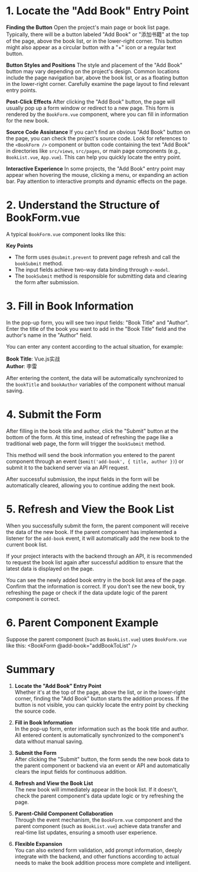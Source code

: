 # 1. Locate the "Add Book" Entry Point
 **Finding the Button**
Open the project's main page or book list page. Typically, there will be a button 
labeled "Add Book" or "添加书籍" at the top of the page, above the book list, or in the 
lower-right corner. This button might also appear as a circular button with a "+" icon 
or a regular text button.

 **Button Styles and Positions**
The style and placement of the "Add Book" button may vary depending on the project's 
design. Common locations include the page navigation bar, above the book list, or as a 
floating button in the lower-right corner. Carefully examine the page layout to find 
relevant entry points.

 **Post-Click Effects**
After clicking the "Add Book" button, the page will usually pop up a form window or 
redirect to a new page. This form is rendered by the `BookForm.vue` component, where you 
can fill in information for the new book.

 **Source Code Assistance**
If you can't find an obvious "Add Book" button on the page, you can check the project's 
source code. Look for references to the `<BookForm />` component or button code 
containing the text "Add Book" in directories like `src/views`, `src/pages`, or main 
page components (e.g., `BookList.vue`, `App.vue`). This can help you quickly locate the 
entry point.

 **Interactive Experience**
In some projects, the "Add Book" entry point may appear when hovering the mouse, 
clicking a menu, or expanding an action bar. Pay attention to interactive prompts and 
dynamic effects on the page.

# 2. Understand the Structure of BookForm.vue
A typical `BookForm.vue` component looks like this:
<template>
  <form @submit.prevent="bookSubmit(bookTitle, bookAuthor)">
    <input v-model="bookTitle" placeholder="Book Title" />
    <input v-model="bookAuthor" placeholder="Author" />
    <button type="submit">Submit</button>
  </form>
</template>

<script>
export default {
  data() {
    return {
      bookTitle: '',
      bookAuthor: ''
    }
  },
  methods: {
    bookSubmit(title, author) {
      // Send new book data to the parent component
      this.$emit('add-book', { title, author });
      // Or call the backend API
      // axios.post('/api/books', { title, author })
      // Clear the input fields
      this.bookTitle = '';
      this.bookAuthor = '';
    }
  }
}
</script>
 **Key Points**
- The form uses `@submit.prevent` to prevent page refresh and call the `bookSubmit`
method.
- The input fields achieve two-way data binding through `v-model`.
- The `bookSubmit` method is responsible for submitting data and clearing the form after 
submission.

# 3. Fill in Book Information
In the pop-up form, you will see two input fields: "Book Title" and "Author". Enter the 
title of the book you want to add in the "Book Title" field and the author's name in the 
"Author" field.

You can enter any content according to the actual situation, for example:

**Book Title**: Vue.js实战  
**Author**: 李雷

After entering the content, the data will be automatically synchronized to the 
`bookTitle` and `bookAuthor` variables of the component without manual saving.

# 4. Submit the Form
After filling in the book title and author, click the "Submit" button at the bottom of 
the form. At this time, instead of refreshing the page like a traditional web page, the 
form will trigger the `bookSubmit` method.

This method will send the book information you entered to the parent component through 
an event (`$emit('add-book', { title, author })`) or submit it to the backend server via 
an API request.

After successful submission, the input fields in the form will be automatically cleared, 
allowing you to continue adding the next book.

# 5. Refresh and View the Book List
When you successfully submit the form, the parent component will receive the data of the 
new book. If the parent component has implemented a listener for the `add-book` event, 
it will automatically add the new book to the current book list.

If your project interacts with the backend through an API, it is recommended to request 
the book list again after successful addition to ensure that the latest data is 
displayed on the page.

 You can see the newly added book entry in the book list area of the page. Confirm that 
 the information is correct. If you don't see the new book, try refreshing the page or 
 check if the data update logic of the parent component is correct.

# 6. Parent Component Example
Suppose the parent component (such as `BookList.vue`) uses `BookForm.vue` like this:
<BookForm @add-book="addBookToList" />

<script>
export default {
  data() {
    return {
      books: []
    }
  },
  methods: {
    addBookToList(newBook) {
      this.books.push(newBook);
      // Or fetch the book list from the backend again
    }
  }
}
</script>
# Summary
1. **Locate the "Add Book" Entry Point**  
   Whether it's at the top of the page, above the list, or in the lower-right corner, 
   finding the "Add Book" button starts the addition process. If the button is not 
   visible, you can quickly locate the entry point by checking the source code.

2. **Fill in Book Information**  
   In the pop-up form, enter information such as the book title and author. All entered 
   content is automatically synchronized to the component's data without manual saving.

3. **Submit the Form**  
   After clicking the "Submit" button, the form sends the new book data to the parent 
   component or backend via an event or API and automatically clears the input fields 
   for continuous addition.

4. **Refresh and View the Book List**  
   The new book will immediately appear in the book list. If it doesn't, check the 
   parent component's data update logic or try refreshing the page.

5. **Parent-Child Component Collaboration**  
   Through the event mechanism, the `BookForm.vue` component and the parent component 
   (such as `BookList.vue`) achieve data transfer and real-time list updates, ensuring a 
   smooth user experience.

6. **Flexible Expansion**  
   You can also extend form validation, add prompt information, deeply integrate with 
   the backend, and other functions according to actual needs to make the book addition 
   process more complete and intelligent.